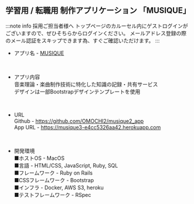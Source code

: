 ## 学習用 / 転職用 制作アプリケーション 「MUSIQUE」

:::note info
採用ご担当者様へ
トップページのカルーセル内にゲストログインがございますので、ぜひそちらからログインください。
メールアドレス登録の際のメール認証をスキップできます為、すぐご確認いただけます。
:::
<br>

* アプリ名 - [MUSIQUE](https://musique3-e4cc5326aa42.herokuapp.com)
<br>

* アプリ内容<br>
音楽理論・楽曲制作技術に特化した知識の記録・共有サービス<br>
デザインは一部Bootstrapデザインテンプレートを使用<br>
<br>

* URL<br>
Github  - https://github.com/OMOCHI2/musique2_app <br>
App URL - https://musique3-e4cc5326aa42.herokuapp.com <br>
<br>

* 開発環境<br>
■ホストOS - MacOS<br>
■言語 - HTML/CSS, JavaScript, Ruby, SQL<br>
■フレームワーク - Ruby on Rails<br>
■CSSフレームワーク - Bootstrap<br>
■インフラ - Docker, AWS S3, heroku<br>
■テストフレームワーク - RSpec<br>
